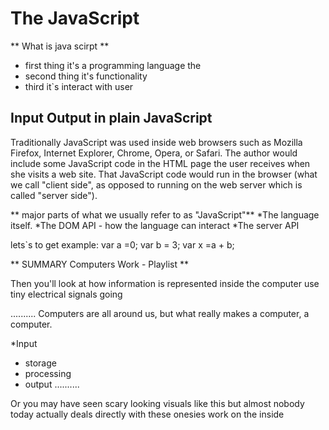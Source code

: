 # The JavaScript
 
** What is java scirpt **

* first thing it's a programming language the 
* second thing it's  functionality 
* third it`s interact with user
 

 ## Input Output in plain JavaScript

 Traditionally JavaScript was used inside web browsers such as Mozilla Firefox, Internet Explorer, Chrome, Opera, or Safari. The author would include some JavaScript code in the HTML page the user receives when she visits a web site. That JavaScript code would run in the browser (what we call "client side", as opposed to running on the web server which is called "server side").

** major parts of what we usually refer to as "JavaScript"**
*The language itself.
*The DOM API - how the language can interact
*The server API

lets`s to get example:
var a =0;
var b = 3;
var x =a + b;


** SUMMARY  Computers Work - Playlist  **

Then you'll look at how information is represented inside the computer use tiny electrical signals going


..........
Computers are all around us, but what really makes a computer, a computer.

*Input
 
 
* storage 
* processing 
* output
..........

Or you may have seen scary looking visuals like this but almost nobody today actually deals directly with these onesies work on the inside